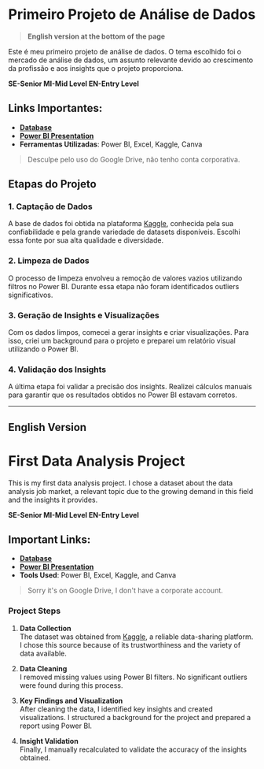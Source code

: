 # Primeiro Projeto de Análise de Dados
> **English version at the bottom of the page**

Este é meu primeiro projeto de análise de dados. O tema escolhido foi o mercado de análise de dados, um assunto relevante devido ao crescimento da profissão e aos insights que o projeto proporciona.

**SE-Senior MI-Mid Level EN-Entry Level**

## Links Importantes:
- [**Database**](https://drive.google.com/file/d/1_u147_HxUlZws2tS2lKk9t7kmdR3VMzE/view?usp=sharing)  
- [**Power BI Presentation**](https://drive.google.com/file/d/1BmYv10GlwfzttLLL6GDGFpzWiwbf87at/view?usp=drive_link)  
- **Ferramentas Utilizadas**: Power BI, Excel, Kaggle, Canva  
> Desculpe pelo uso do Google Drive, não tenho conta corporativa.

## Etapas do Projeto

### 1. Captação de Dados
A base de dados foi obtida na plataforma [Kaggle](https://www.kaggle.com/), conhecida pela sua confiabilidade e pela grande variedade de datasets disponíveis. Escolhi essa fonte por sua alta qualidade e diversidade.

### 2. Limpeza de Dados
O processo de limpeza envolveu a remoção de valores vazios utilizando filtros no Power BI. Durante essa etapa não foram identificados outliers significativos.

### 3. Geração de Insights e Visualizações
Com os dados limpos, comecei a gerar insights e criar visualizações. Para isso, criei um background para o projeto e preparei um relatório visual utilizando o Power BI.

### 4. Validação dos Insights
A última etapa foi validar a precisão dos insights. Realizei cálculos manuais para garantir que os resultados obtidos no Power BI estavam corretos.

---

## English Version

# First Data Analysis Project
This is my first data analysis project. I chose a dataset about the data analysis job market, a relevant topic due to the growing demand in this field and the insights it provides.

**SE-Senior MI-Mid Level EN-Entry Level**


## Important Links:
- [**Database**](https://drive.google.com/file/d/1_u147_HxUlZws2tS2lKk9t7kmdR3VMzE/view?usp=sharing)  
- [**Power BI Presentation**](https://drive.google.com/file/d/1BmYv10GlwfzttLLL6GDGFpzWiwbf87at/view?usp=drive_link)  
- **Tools Used**: Power BI, Excel, Kaggle, and Canva  
> Sorry it's on Google Drive, I don't have a corporate account.

### Project Steps

1. **Data Collection**  
   The dataset was obtained from [Kaggle](https://www.kaggle.com/), a reliable data-sharing platform. I chose this source because of its trustworthiness and the variety of data available.

2. **Data Cleaning**  
   I removed missing values using Power BI filters. No significant outliers were found during this process.

3. **Key Findings and Visualization**  
   After cleaning the data, I identified key insights and created visualizations. I structured a background for the project and prepared a report using Power BI.

4. **Insight Validation**  
   Finally, I manually recalculated to validate the accuracy of the insights obtained.
